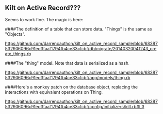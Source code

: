 ## Kilt on Active Record???

Seems to work fine.  The magic is here:

####The definition of a table that can store data. "Things" is the same as "Objects".

https://github.com/darrencauthon/kilt_on_active_record_sample/blob/68387532906096c91ed3faaf1794fb4ce33cfcbf/db/migrate/20140320041243_create_things.rb

####The "thing" model.  Note that data is serialized as a hash.

https://github.com/darrencauthon/kilt_on_active_record_sample/blob/68387532906096c91ed3faaf1794fb4ce33cfcbf/app/models/thing.rb

####Here's a monkey patch on the database object, replacing the interactions with equivalent operations on Thing.

https://github.com/darrencauthon/kilt_on_active_record_sample/blob/68387532906096c91ed3faaf1794fb4ce33cfcbf/config/initializers/kilt.rb#L3
